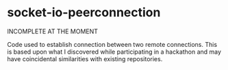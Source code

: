 # socket-io-peerconnection
INCOMPLETE AT THE MOMENT

Code used to establish connection between two remote connections. This is based upon what I discovered while participating in a hackathon and may have coincidental similarities with existing repositories.

